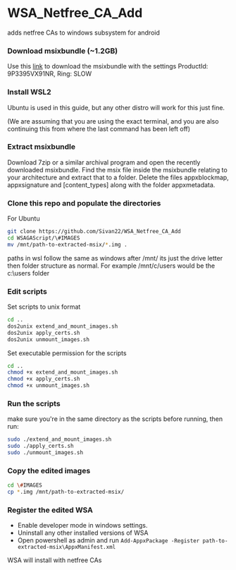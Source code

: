 # WSA_Netfree_CA_Add
adds netfree CAs to windows subsystem for android

### Download msixbundle (~1.2GB)

Use this [link](https://store.rg-adguard.net/) to download the msixbundle with the settings ProductId: 9P3395VX91NR, Ring: SLOW

### Install WSL2

Ubuntu is used in this guide, but any other distro will work for this just fine.

(We are assuming that you are using the exact terminal, and you are also continuing this from where the last command has been left off)


### Extract msixbundle

Download 7zip or a similar archival program and open the recently downloaded msixbundle. Find the msix file inside the msixbundle relating to your architecture and extract that to a folder.
Delete the files appxblockmap, appxsignature and \[content_types\] along with the folder appxmetadata.

### Clone this repo and populate the directories

For Ubuntu

```bash
git clone https://github.com/Sivan22/WSA_Netfree_CA_Add
cd WSAGAScript/\#IMAGES
mv /mnt/path-to-extracted-msix/*.img .
```

paths in wsl follow the same as windows after /mnt/ its just the drive letter then folder structure as normal. For example /mnt/c/users would be the c:\users folder

### Edit scripts

Set scripts to unix format
```bash
cd ..
dos2unix extend_and_mount_images.sh
dos2unix apply_certs.sh
dos2unix unmount_images.sh
```


Set executable permission for the scripts

```bash
cd ..
chmod +x extend_and_mount_images.sh
chmod +x apply_certs.sh
chmod +x unmount_images.sh
```

### Run the scripts

make sure you're in the same directory as the scripts before running, then run:

```bash
sudo ./extend_and_mount_images.sh
sudo ./apply_certs.sh
sudo ./unmount_images.sh
```

### Copy the edited images

```bash
cd \#IMAGES
cp *.img /mnt/path-to-extracted-msix/
```

### Register the edited WSA

- Enable developer mode in windows settings.
- Uninstall any other installed versions of WSA
- Open powershell as admin and run `Add-AppxPackage -Register path-to-extracted-msix\AppxManifest.xml`

WSA will install with netfree CAs
